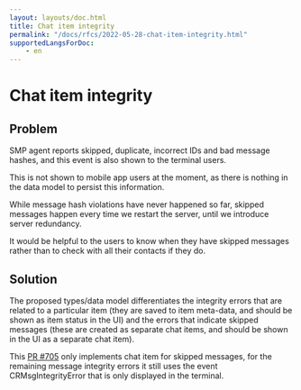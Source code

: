 ```yaml
---
layout: layouts/doc.html
title: Chat item integrity
permalink: "/docs/rfcs/2022-05-28-chat-item-integrity.html"
supportedLangsForDoc:
    - en
---
```

# Chat item integrity

## Problem

SMP agent reports skipped, duplicate, incorrect IDs and bad message hashes, and this event is also shown to the terminal users.

This is not shown to mobile app users at the moment, as there is nothing in the data model to persist this information.

While message hash violations have never happened so far, skipped messages happen every time we restart the server, until we introduce server redundancy.

It would be helpful to the users to know when they have skipped messages rather than to check with all their contacts if they do.

## Solution

The proposed types/data model differentiates the integrity errors that are related to a particular item (they are saved to item meta-data, and should be shown as item status in the UI) and the errors that indicate skipped messages (these are created as separate chat items, and should be shown in the UI as a separate chat item).

This [PR #705](https://github.com/simplex-chat/simplex-chat/pull/705) only implements chat item for skipped messages, for the remaining message integrity errors it still uses the event CRMsgIntegrityError that is only displayed in the terminal.
